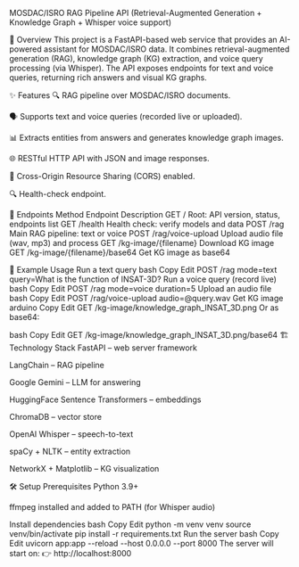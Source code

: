 MOSDAC/ISRO RAG Pipeline API
(Retrieval-Augmented Generation + Knowledge Graph + Whisper voice support)

📖 Overview
This project is a FastAPI-based web service that provides an AI-powered assistant for MOSDAC/ISRO data.
It combines retrieval-augmented generation (RAG), knowledge graph (KG) extraction, and voice query processing (via Whisper).
The API exposes endpoints for text and voice queries, returning rich answers and visual KG graphs.

✨ Features
🔍 RAG pipeline over MOSDAC/ISRO documents.

🗣️ Supports text and voice queries (recorded live or uploaded).

📊 Extracts entities from answers and generates knowledge graph images.

🌐 RESTful HTTP API with JSON and image responses.

🔄 Cross-Origin Resource Sharing (CORS) enabled.

🔍 Health-check endpoint.

📡 Endpoints
Method	Endpoint	Description
GET	/	Root: API version, status, endpoints list
GET	/health	Health check: verify models and data
POST	/rag	Main RAG pipeline: text or voice
POST	/rag/voice-upload	Upload audio file (wav, mp3) and process
GET	/kg-image/{filename}	Download KG image
GET	/kg-image/{filename}/base64	Get KG image as base64

🧪 Example Usage
Run a text query
bash
Copy
Edit
POST /rag
mode=text
query=What is the function of INSAT-3D?
Run a voice query (record live)
bash
Copy
Edit
POST /rag
mode=voice
duration=5
Upload an audio file
bash
Copy
Edit
POST /rag/voice-upload
audio=@query.wav
Get KG image
arduino
Copy
Edit
GET /kg-image/knowledge_graph_INSAT_3D.png
Or as base64:

bash
Copy
Edit
GET /kg-image/knowledge_graph_INSAT_3D.png/base64
🏗️ Technology Stack
FastAPI – web server framework

LangChain – RAG pipeline

Google Gemini – LLM for answering

HuggingFace Sentence Transformers – embeddings

ChromaDB – vector store

OpenAI Whisper – speech-to-text

spaCy + NLTK – entity extraction

NetworkX + Matplotlib – KG visualization

🛠️ Setup
Prerequisites
Python 3.9+

ffmpeg installed and added to PATH (for Whisper audio)

Install dependencies
bash
Copy
Edit
python -m venv venv
source venv/bin/activate
pip install -r requirements.txt
Run the server
bash
Copy
Edit
uvicorn app:app --reload --host 0.0.0.0 --port 8000
The server will start on:
👉 http://localhost:8000

